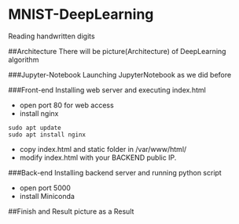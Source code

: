 # MNIST-DeepLearning
Reading handwritten digits

##Architecture
There will be picture(Architecture) of DeepLearning algorithm

###Jupyter-Notebook
Launching JupyterNotebook as we did before

###Front-end
Installing web server and executing index.html
- open port 80 for web access
- install nginx
```
sudo apt update
sudo apt install nginx
```
- copy index.html and static folder in /var/www/html/
- modify index.html with your BACKEND public IP.

###Back-end
Installing backend server and running python script
- open port 5000
- install Miniconda

##Finish and Result
picture as a Result
